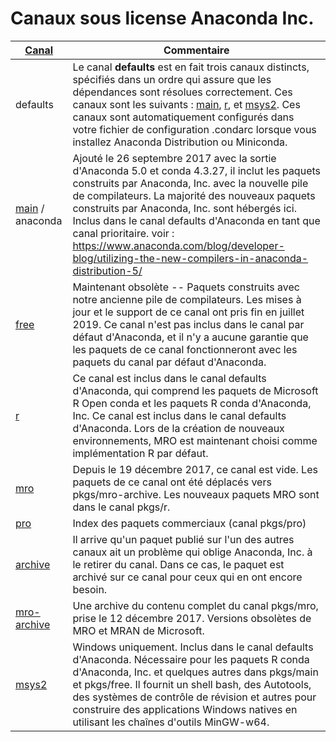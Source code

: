 # Canaux sous license Anaconda Inc.

| [Canal](https://repo.anaconda.com/pkgs/) | Commentaire |
| -- | -- |
| defaults | Le canal **defaults** est en fait trois canaux distincts, spécifiés dans un ordre qui assure que les dépendances sont résolues correctement. Ces canaux sont les suivants : [main](https://anaconda.org/main), [r](https://anaconda.org/r), et [msys2](https://anaconda.org/msys2). Ces canaux sont automatiquement configurés dans votre fichier de configuration .condarc lorsque vous installez Anaconda Distribution ou Miniconda. |
| [main](https://anaconda.org/main) / anaconda | Ajouté le 26 septembre 2017 avec la sortie d'Anaconda 5.0 et conda 4.3.27, il inclut les paquets construits par Anaconda, Inc. avec la nouvelle pile de compilateurs. La majorité des nouveaux paquets construits par Anaconda, Inc. sont hébergés ici. Inclus dans le canal defaults d'Anaconda en tant que canal prioritaire. voir : https://www.anaconda.com/blog/developer-blog/utilizing-the-new-compilers-in-anaconda-distribution-5/ | 
| [free](https://anaconda.org/free) | Maintenant obsolète -- Paquets construits avec notre ancienne pile de compilateurs. Les mises à jour et le support de ce canal ont pris fin en juillet 2019. Ce canal n'est pas inclus dans le canal par défaut d'Anaconda, et il n'y a aucune garantie que les paquets de ce canal fonctionneront avec les paquets du canal par défaut d'Anaconda. | 
| [r](https://anaconda.org/r) |  Ce canal est inclus dans le canal defaults d'Anaconda, qui comprend les paquets de Microsoft R Open conda et les paquets R conda d'Anaconda, Inc. Ce canal est inclus dans le canal defaults d'Anaconda. Lors de la création de nouveaux environnements, MRO est maintenant choisi comme implémentation R par défaut. | 
| [mro](https://anaconda.org/mro) | Depuis le 19 décembre 2017, ce canal est vide. Les paquets de ce canal ont été déplacés vers pkgs/mro-archive. Les nouveaux paquets MRO sont dans le canal pkgs/r. |
| [pro](https://anaconda.org/pro) | Index des paquets commerciaux (canal pkgs/pro) | 
| [archive](https://anaconda.org/archive) | Il arrive qu'un paquet publié sur l'un des autres canaux ait un problème qui oblige Anaconda, Inc. à le retirer du canal. Dans ce cas, le paquet est archivé sur ce canal pour ceux qui en ont encore besoin. | 
| [mro-archive](https://anaconda.org/mro-archive) | Une archive du contenu complet du canal pkgs/mro, prise le 12 décembre 2017. Versions obsolètes de MRO et MRAN de Microsoft. | 
| [msys2](https://anaconda.org/msys2) | Windows uniquement. Inclus dans le canal defaults d'Anaconda. Nécessaire pour les paquets R conda d'Anaconda, Inc. et quelques autres dans pkgs/main et pkgs/free. Il fournit un shell bash, des Autotools, des systèmes de contrôle de révision et autres pour construire des applications Windows natives en utilisant les chaînes d'outils MinGW-w64. |